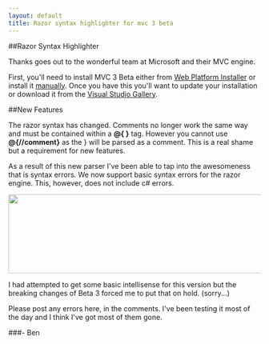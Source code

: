```yaml
---
layout: default
title: Razor syntax highlighter for mvc 3 beta
---
```


##Razor Syntax Highlighter

Thanks goes out to the wonderful team at Microsoft and their MVC engine.

First, you'll need to install MVC 3 Beta either from <a href='http://www.microsoft.com/web/gallery/install.aspx?appid=MVC3'>Web Platform Installer</a> or install it <a href='http://www.microsoft.com/downloads/en/details.aspx?FamilyID=0abac7a3-b302-4644-bd43-febf300b2c51&amp;displaylang=en'>manually</a>. Once you have this you'll want to update your installation or download it from the <a href='http://visualstudiogallery.msdn.microsoft.com/en-us/8dc77b9c-7c83-4392-9c46-fd15f3927a2e'>Visual Studio Gallery</a>.

##New Features

The razor syntax has changed. Comments no longer work the same way and must be contained within a <strong>@{ }</strong> tag. However you cannot use <strong>@{//comment}</strong> as the } will be parsed as a comment. This is a real shame but a requirement for new features.

As a result of this new parser I've been able to tap into the awesomeness that is syntax errors. We now support basic syntax errors for the razor engine. This, however, does not include c# errors.

<a href="http://buildstarted.com/wp-content/uploads/2010/10/razorsyntaxerror.png"><img src="http://buildstarted.com/wp-content/uploads/2010/10/razorsyntaxerror.png" alt="" title="Razor Syntax Error Example" width="543" height="158" class="size-full wp-image-428" /></a>

I had attempted to get some basic intellisense for this version but the breaking changes of Beta 3 forced me to put that on hold. (sorry...)

Please post any errors here, in the comments. I've been testing it most of the day and I think I've got most of them gone.

###- Ben